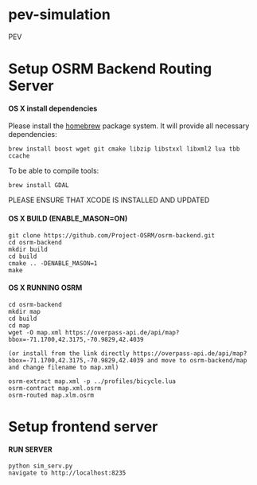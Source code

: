 # pev-simulation
PEV

# Setup OSRM Backend Routing Server

#### OS X install dependencies

Please install the [homebrew](http://mxcl.github.com/homebrew/) package system. It will provide all necessary dependencies:

`brew install boost wget git cmake libzip libstxxl libxml2 lua tbb ccache`

To be able to compile tools:

`brew install GDAL`

PLEASE ENSURE THAT XCODE IS INSTALLED AND UPDATED

#### OS X BUILD (ENABLE_MASON=ON)

    git clone https://github.com/Project-OSRM/osrm-backend.git
    cd osrm-backend
    mkdir build
    cd build
    cmake .. -DENABLE_MASON=1
    make

#### OS X RUNNING OSRM
    cd osrm-backend
    mkdir map
    cd build
    cd map
    wget -O map.xml https://overpass-api.de/api/map?bbox=-71.1700,42.3175,-70.9829,42.4039

    (or install from the link directly https://overpass-api.de/api/map?bbox=-71.1700,42.3175,-70.9829,42.4039 and move to osrm-backend/map and change filename to map.xml)

    osrm-extract map.xml -p ../profiles/bicycle.lua
    osrm-contract map.xml.osrm
    osrm-routed map.xlm.osrm

# Setup frontend server
#### RUN SERVER
    python sim_serv.py
    navigate to http://localhost:8235

